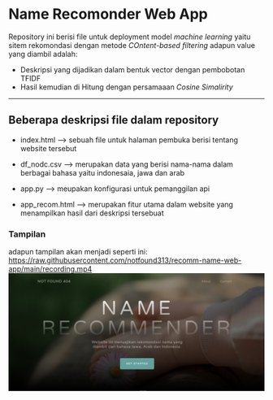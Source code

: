 ﻿# Name Recomonder Web App

Repository ini berisi file untuk deployment model _machine learning_ yaitu sitem rekomondasi dengan metode _COntent-based filtering_ adapun value yang diambil adalah:

- Deskripsi yang dijadikan dalam bentuk vector dengan pembobotan TFIDF
- Hasil kemudian di Hitung dengan persamaaan _Cosine Simalirity_

---

## Beberapa deskripsi file dalam repository

- index.html --> sebuah file untuk halaman pembuka berisi tentang website tersebut
- df_nodc.csv --> merupakan data yang berisi nama-nama dalam berbagai bahasa yaitu indonesaia, jawa dan arab

- app.py --> meupakan konfigurasi untuk pemanggilan api
- app_recom.html --> merupakan fitur utama dalam website yang menampilkan hasil dari deskripsi tersebuat

### Tampilan

adapun tampilan akan menjadi seperti ini:
https://raw.githubusercontent.com/notfound313/recomm-name-web-app/main/recording.mp4
[![Watch the video](page.png)](https://raw.githubusercontent.com/notfound313/recomm-name-web-app/main/recording.mp4)
